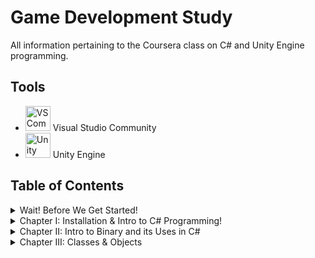 # Game Development Study
All information pertaining to the Coursera class on C# and Unity Engine programming.

## Tools
- <img src="images/vscommunitylogo.jpg" alt="VS Community Logo" width=40/> Visual Studio Community
- <img src="images/unitylogo.png" alt="Unity Logo" width=40/> Unity Engine


## Table of Contents
<details>
<summary> Wait! Before We Get Started! </summary>

* [Overview](index.md)
* [Git](Day-0/Git/notes.md)
* [Markdown](Day-0/Markdown/notes.md)
* [Powershell](Day-0/Powershell/notes.md)

</details>

<details>
<summary> Chapter I: Installation & Intro to C# Programming!</summary>

* [Overview](Day-1/index.md)
* [Installation Process](Day-1/Installation/notes.md)
* ["Hello, World!" in C#](Day-1/Exercise1/notes.md)
* [Layout of the Unity Console](Day-1/UnityConsole/notes.md)
* [First Unity Script & Code](Day-1/FirstUnity/notes.md)

</details>

<details>
<summary> Chapter II: Intro to Binary and its Uses in C# </summary>

* [Overview](AnIntroduction/index.md)
* [Bits and Bytes](AnIntroduction/Binary/notes.md)
* [Data Types, Variables, & Constants](AnIntroduction/DaTyVarCon/notes.md)
* [Integer Data Types](AnIntroduction/IntDataTypes/notes.md)
* [Floating Point Data Types](AnIntroduction/FloatPoint/notes.md)
* [Reading Documentation](AnIntroduction/ReadingDocs/notes.md)

</details>

<details>
<summary> Chapter III: Classes & Objects </summary>

* [Overview](ClassesObjects/index.md)
* [Introduction to Classes & Object](ClassesObjects/IntroClassObj/notes.md)
* [Constructor & Instantiation](ClassesObjects/Constructor/notes.md)
* [Properties](ClassesObjects/Properties/notes.md)
* [Methods](ClassesObjects/Methods/notes.md)
* [Classes & Objects in Unity](ClassesObjects/UnityClassObj/notes.md)

</details>